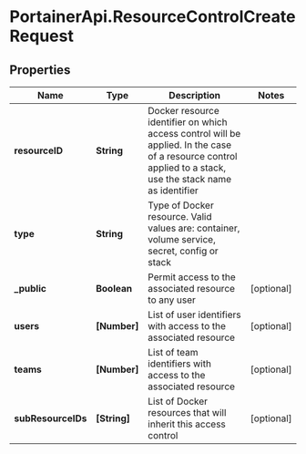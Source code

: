 # PortainerApi.ResourceControlCreateRequest

## Properties
Name | Type | Description | Notes
------------ | ------------- | ------------- | -------------
**resourceID** | **String** | Docker resource identifier on which access control will be applied. In the case of a resource control applied to a stack, use the stack name as identifier | 
**type** | **String** | Type of Docker resource. Valid values are: container, volume service, secret, config or stack | 
**_public** | **Boolean** | Permit access to the associated resource to any user | [optional] 
**users** | **[Number]** | List of user identifiers with access to the associated resource | [optional] 
**teams** | **[Number]** | List of team identifiers with access to the associated resource | [optional] 
**subResourceIDs** | **[String]** | List of Docker resources that will inherit this access control | [optional] 


